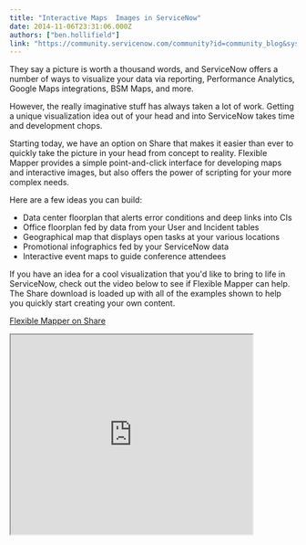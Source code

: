 ```yaml
---
title: "Interactive Maps  Images in ServiceNow"
date: 2014-11-06T23:31:06.000Z
authors: ["ben.hollifield"]
link: "https://community.servicenow.com/community?id=community_blog&sys_id=425e6aaddbd0dbc01dcaf3231f9619dc"
---
```

<p>They say a picture is worth a thousand words, and ServiceNow offers a number of ways to visualize your data via reporting, Performance Analytics, Google Maps integrations, BSM Maps, and more.</p><p></p><p>However, the really imaginative stuff has always taken a lot of work. Getting a unique visualization idea out of your head and into ServiceNow takes time and development chops.</p><p></p><p>Starting today, we have an option on Share that makes it easier than ever to quickly take the picture in your head from concept to reality. Flexible Mapper provides a simple point-and-click interface for developing maps and interactive images, but also offers the power of scripting for your more complex needs.</p><p></p><p>Here are a few ideas you can build:</p><ul><li>Data center floorplan that alerts error conditions and deep links into CIs</li><li>Office floorplan fed by data from your User and Incident tables</li><li>Geographical map that displays open tasks at your various locations</li><li>Promotional infographics fed by your ServiceNow data</li><li>Interactive event maps to guide conference attendees</li></ul><p></p><p>If you have an idea for a cool visualization that you'd like to bring to life in ServiceNow, check out the video below to see if Flexible Mapper can help. The Share download is loaded up with all of the examples shown to help you quickly start creating your own content.</p><p></p><p><a title="hare.servicenow.com/app.do#/detailV2/98148b50871875002e7fb92489434dd7/overview" href="https://share.servicenow.com/app.do#/detailV2/98148b50871875002e7fb92489434dd7/overview">Flexible Mapper on Share</a></p><p></p><p><iframe src="https://youtube.com/embed/uuehqtUf6zY" width="425" height="350"/></p>